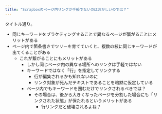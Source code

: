 ```yaml
---
title: "Scrapboxのページ内リンクが手軽でないのはおかしいのでは？"
---
```


タイトル通り。
- 同じキーワードをブラケティングすることで異なるページが繋がることにメリットがある
- ページ内で箇条書きでツリーを育てていくと、複数の枝に同じキーワードが出てくることがある
    - これが繋がることにもメリットがある
        - しかし同じページ内の異なる場所へのリンクは手軽ではない
        - キーワードではなく「行」を指定してリンクする
            - 行が編集されるかも知れないのに
            - リンク対象が死んだテキストであることを暗黙に仮定している
        - ページ内でもキーワードを囲むだけでリンクされるべきでは？
            - その場合は、後から大きくなったページを分割した場合にも「リンクされた状態」が保たれるというメリットがある
                - 行リンクだと破壊されるよね？
